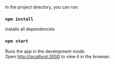 In the project directory, you can run:

### `npm install`

installs all dependencies

### `npm start`

Runs the app in the development mode.\
Open [http://localhost:3000](http://localhost:3000) to view it in the browser.



